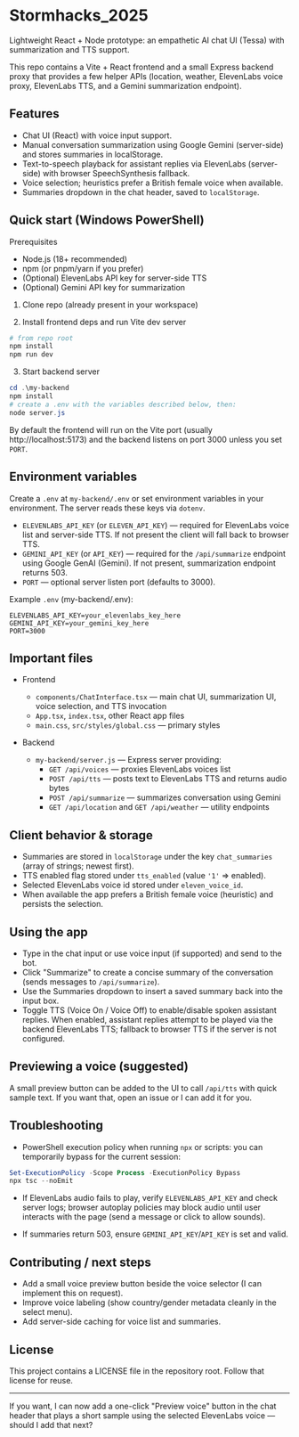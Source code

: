 # Stormhacks_2025

Lightweight React + Node prototype: an empathetic AI chat UI (Tessa) with summarization and TTS support.

This repo contains a Vite + React frontend and a small Express backend proxy that provides a few helper APIs (location, weather, ElevenLabs voice proxy, ElevenLabs TTS, and a Gemini summarization endpoint).

## Features

- Chat UI (React) with voice input support.
- Manual conversation summarization using Google Gemini (server-side) and stores summaries in localStorage.
- Text-to-speech playback for assistant replies via ElevenLabs (server-side) with browser SpeechSynthesis fallback.
- Voice selection; heuristics prefer a British female voice when available.
- Summaries dropdown in the chat header, saved to `localStorage`.

## Quick start (Windows PowerShell)

Prerequisites

- Node.js (18+ recommended)
- npm (or pnpm/yarn if you prefer)
- (Optional) ElevenLabs API key for server-side TTS
- (Optional) Gemini API key for summarization

1. Clone repo (already present in your workspace)

2. Install frontend deps and run Vite dev server

```powershell
# from repo root
npm install
npm run dev
```

3. Start backend server

```powershell
cd .\my-backend
npm install
# create a .env with the variables described below, then:
node server.js
```

By default the frontend will run on the Vite port (usually http://localhost:5173) and the backend listens on port 3000 unless you set `PORT`.

## Environment variables

Create a `.env` at `my-backend/.env` or set environment variables in your environment. The server reads these keys via `dotenv`.

- `ELEVENLABS_API_KEY` (or `ELEVEN_API_KEY`) — required for ElevenLabs voice list and server-side TTS. If not present the client will fall back to browser TTS.
- `GEMINI_API_KEY` (or `API_KEY`) — required for the `/api/summarize` endpoint using Google GenAI (Gemini). If not present, summarization endpoint returns 503.
- `PORT` — optional server listen port (defaults to 3000).

Example `.env` (my-backend/.env):

```
ELEVENLABS_API_KEY=your_elevenlabs_key_here
GEMINI_API_KEY=your_gemini_key_here
PORT=3000
```

## Important files

- Frontend

  - `components/ChatInterface.tsx` — main chat UI, summarization UI, voice selection, and TTS invocation
  - `App.tsx`, `index.tsx`, other React app files
  - `main.css`, `src/styles/global.css` — primary styles

- Backend
  - `my-backend/server.js` — Express server providing:
    - `GET /api/voices` — proxies ElevenLabs voices list
    - `POST /api/tts` — posts text to ElevenLabs TTS and returns audio bytes
    - `POST /api/summarize` — summarizes conversation using Gemini
    - `GET /api/location` and `GET /api/weather` — utility endpoints

## Client behavior & storage

- Summaries are stored in `localStorage` under the key `chat_summaries` (array of strings; newest first).
- TTS enabled flag stored under `tts_enabled` (value `'1'` => enabled).
- Selected ElevenLabs voice id stored under `eleven_voice_id`.
- When available the app prefers a British female voice (heuristic) and persists the selection.

## Using the app

- Type in the chat input or use voice input (if supported) and send to the bot.
- Click "Summarize" to create a concise summary of the conversation (sends messages to `/api/summarize`).
- Use the Summaries dropdown to insert a saved summary back into the input box.
- Toggle TTS (Voice On / Voice Off) to enable/disable spoken assistant replies. When enabled, assistant replies attempt to be played via the backend ElevenLabs TTS; fallback to browser TTS if the server is not configured.

## Previewing a voice (suggested)

A small preview button can be added to the UI to call `/api/tts` with quick sample text. If you want that, open an issue or I can add it for you.

## Troubleshooting

- PowerShell execution policy when running `npx` or scripts: you can temporarily bypass for the current session:

```powershell
Set-ExecutionPolicy -Scope Process -ExecutionPolicy Bypass
npx tsc --noEmit
```

- If ElevenLabs audio fails to play, verify `ELEVENLABS_API_KEY` and check server logs; browser autoplay policies may block audio until user interacts with the page (send a message or click to allow sounds).

- If summaries return 503, ensure `GEMINI_API_KEY`/`API_KEY` is set and valid.

## Contributing / next steps

- Add a small voice preview button beside the voice selector (I can implement this on request).
- Improve voice labeling (show country/gender metadata cleanly in the select menu).
- Add server-side caching for voice list and summaries.

## License

This project contains a LICENSE file in the repository root. Follow that license for reuse.

---

If you want, I can now add a one-click "Preview voice" button in the chat header that plays a short sample using the selected ElevenLabs voice — should I add that next?
